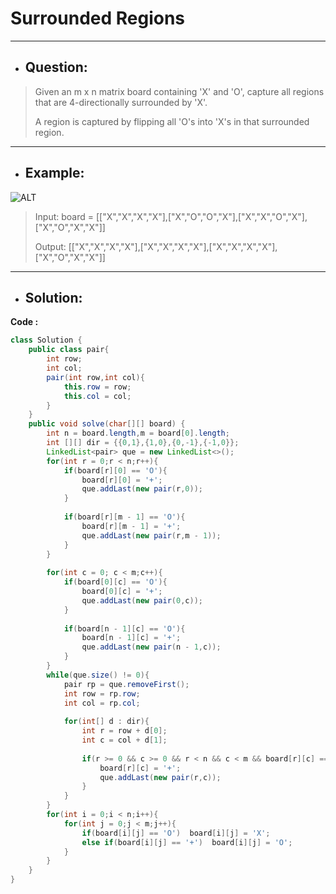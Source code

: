 # Surrounded Regions
---
- ## Question:
> Given an m x n matrix board containing 'X' and 'O', capture all regions that are 4-directionally surrounded by 'X'.
> 
> A region is captured by flipping all 'O's into 'X's in that surrounded region.
---
- ## Example:
![ALT](https://assets.leetcode.com/uploads/2021/02/19/xogrid.jpg)
> Input: board = [["X","X","X","X"],["X","O","O","X"],["X","X","O","X"],["X","O","X","X"]]
>
> Output: [["X","X","X","X"],["X","X","X","X"],["X","X","X","X"],["X","O","X","X"]]
---
- ## Solution:
**Code :**
```java
class Solution {
    public class pair{
        int row;
        int col;
        pair(int row,int col){
            this.row = row;
            this.col = col;
        }
    }
    public void solve(char[][] board) {
        int n = board.length,m = board[0].length;
        int [][] dir = {{0,1},{1,0},{0,-1},{-1,0}};
        LinkedList<pair> que = new LinkedList<>();
        for(int r = 0;r < n;r++){
            if(board[r][0] == 'O'){
                board[r][0] = '+';
                que.addLast(new pair(r,0));
            }
            
            if(board[r][m - 1] == 'O'){
                board[r][m - 1] = '+';
                que.addLast(new pair(r,m - 1));
            }
        }
        
        for(int c = 0; c < m;c++){
            if(board[0][c] == 'O'){
                board[0][c] = '+';
                que.addLast(new pair(0,c));
            }
            
            if(board[n - 1][c] == 'O'){
                board[n - 1][c] = '+';
                que.addLast(new pair(n - 1,c));
            }
        }
        while(que.size() != 0){
            pair rp = que.removeFirst();
            int row = rp.row;
            int col = rp.col;
            
            for(int[] d : dir){
                int r = row + d[0];
                int c = col + d[1];
                
                if(r >= 0 && c >= 0 && r < n && c < m && board[r][c] == 'O'){
                    board[r][c] = '+';
                    que.addLast(new pair(r,c));
                }
            }
        }
        for(int i = 0;i < n;i++){
            for(int j = 0;j < m;j++){
                if(board[i][j] == 'O')  board[i][j] = 'X';
                else if(board[i][j] == '+')  board[i][j] = 'O'; 
            }
        }
    }
}
